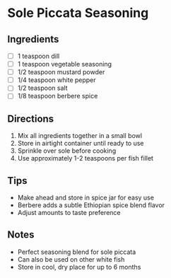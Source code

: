 # Sole Piccata Seasoning

## Ingredients
- [ ] 1 teaspoon dill
- [ ] 1 teaspoon vegetable seasoning
- [ ] 1/2 teaspoon mustard powder
- [ ] 1/4 teaspoon white pepper
- [ ] 1/2 teaspoon salt
- [ ] 1/8 teaspoon berbere spice

## Directions
1. Mix all ingredients together in a small bowl
2. Store in airtight container until ready to use
3. Sprinkle over sole before cooking
4. Use approximately 1-2 teaspoons per fish fillet

## Tips
- Make ahead and store in spice jar for easy use
- Berbere adds a subtle Ethiopian spice blend flavor
- Adjust amounts to taste preference

## Notes
- Perfect seasoning blend for sole piccata
- Can also be used on other white fish
- Store in cool, dry place for up to 6 months